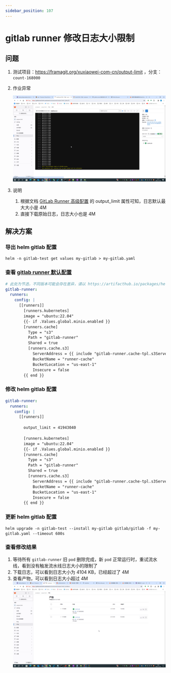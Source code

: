 ```yaml
---
sidebar_position: 107
---
```


# gitlab runner 修改日志大小限制

## 问题

1. 测试项目：https://framagit.org/xuxiaowei-com-cn/output-limit ，分支：`count-168000`

2. 作业异常

   ![gitlab-runner-job-10.png](static/gitlab-runner-job-10.png)

3. 说明
    1. 根据文档 [GitLab Runner 高级配置](https://docs.gitlab.cn/runner/configuration/advanced-configuration.html) 的
       output_limit 属性可知，日志默认最大大小是 4M
    2. 直接下载原始日志，日志大小也是 4M

## 解决方案

### 导出 helm gitlab 配置

```shell
helm -n gitlab-test get values my-gitlab > my-gitlab.yaml
```

### 查看 [gitlab runner 默认配置](https://artifacthub.io/packages/helm/gitlab/gitlab?modal=values)

```yaml
# 此处为节选，不同版本可能会存在差异，请以 https://artifacthub.io/packages/helm/gitlab/gitlab?modal=values 中的配置为准
gitlab-runner:
  runners:
    config: |
      [[runners]]
        [runners.kubernetes]
        image = "ubuntu:22.04"
        {{- if .Values.global.minio.enabled }}
        [runners.cache]
          Type = "s3"
          Path = "gitlab-runner"
          Shared = true
          [runners.cache.s3]
            ServerAddress = {{ include "gitlab-runner.cache-tpl.s3ServerAddress" . }}
            BucketName = "runner-cache"
            BucketLocation = "us-east-1"
            Insecure = false
        {{ end }}
```

### 修改 helm gitlab 配置

```yaml
gitlab-runner:
  runners:
    config: |
      [[runners]]
        
        output_limit = 41943040
        
        [runners.kubernetes]
        image = "ubuntu:22.04"
        {{- if .Values.global.minio.enabled }}
        [runners.cache]
          Type = "s3"
          Path = "gitlab-runner"
          Shared = true
          [runners.cache.s3]
            ServerAddress = {{ include "gitlab-runner.cache-tpl.s3ServerAddress" . }}
            BucketName = "runner-cache"
            BucketLocation = "us-east-1"
            Insecure = false
        {{ end }}
```

### 更新 helm gitlab 配置

```shell
helm upgrade -n gitlab-test --install my-gitlab gitlab/gitlab -f my-gitlab.yaml --timeout 600s
```

### 查看修改结果

1. 等待所有 `gitlab-runner` 旧 `pod` 删除完成，新 `pod` 正常运行时，重试流水线，看到没有触发流水线日志大小的限制了
2. 下载日志，可以看到日志大小为 4104 KB，已经超过了 4M
3. 查看产物，可以看到日志大小超过 4M
    ![gitlab-runner-job-11.png](static/gitlab-runner-job-11.png)
